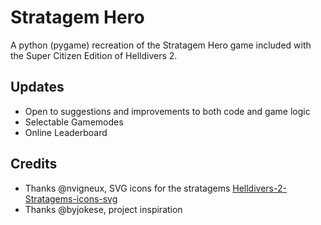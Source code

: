 # Stratagem Hero

A python (pygame) recreation of the Stratagem Hero game included with the Super Citizen Edition of Helldivers 2.

## Updates

- Open to suggestions and improvements to both code and game logic
- Selectable Gamemodes
- Online Leaderboard

## Credits

- Thanks @nvigneux, SVG icons for the stratagems [Helldivers-2-Stratagems-icons-svg](https://github.com/nvigneux/Helldivers-2-Stratagems-icons-svg)
- Thanks @byjokese, project inspiration